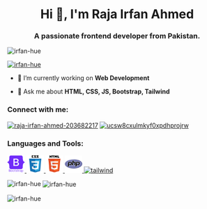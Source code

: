 <h1 align="center">Hi 👋, I'm Raja Irfan Ahmed</h1>
<h3 align="center">A passionate frontend developer from Pakistan.</h3>

<p align="left"> <img src="https://komarev.com/ghpvc/?username=irfan-hue&label=Profile%20views&color=0e75b6&style=flat" alt="irfan-hue" /> </p>

<p align="left"> <a href="https://github.com/ryo-ma/github-profile-trophy"><img src="https://github-profile-trophy.vercel.app/?username=irfan-hue" alt="irfan-hue" /></a> </p>

- 🔭 I’m currently working on **Web Development**

- 💬 Ask me about **HTML, CSS, JS, Bootstrap, Tailwind**

<h3 align="left">Connect with me:</h3>
<p align="left">
<a href="https://linkedin.com/in/raja-irfan-ahmed-203682217" target="blank"><img align="center" src="https://raw.githubusercontent.com/rahuldkjain/github-profile-readme-generator/master/src/images/icons/Social/linked-in-alt.svg" alt="raja-irfan-ahmed-203682217" height="30" width="40" /></a>
<a href="https://www.youtube.com/c/ucsw8cxulmkyf0xpdhprojrw" target="blank"><img align="center" src="https://raw.githubusercontent.com/rahuldkjain/github-profile-readme-generator/master/src/images/icons/Social/youtube.svg" alt="ucsw8cxulmkyf0xpdhprojrw" height="30" width="40" /></a>
</p>

<h3 align="left">Languages and Tools:</h3>
<p align="left"> <a href="https://getbootstrap.com" target="_blank" rel="noreferrer"> <img src="https://raw.githubusercontent.com/devicons/devicon/master/icons/bootstrap/bootstrap-plain-wordmark.svg" alt="bootstrap" width="40" height="40"/> </a> <a href="https://www.w3schools.com/css/" target="_blank" rel="noreferrer"> <img src="https://raw.githubusercontent.com/devicons/devicon/master/icons/css3/css3-original-wordmark.svg" alt="css3" width="40" height="40"/> </a> <a href="https://www.w3.org/html/" target="_blank" rel="noreferrer"> <img src="https://raw.githubusercontent.com/devicons/devicon/master/icons/html5/html5-original-wordmark.svg" alt="html5" width="40" height="40"/> </a> <a href="https://www.php.net" target="_blank" rel="noreferrer"> <img src="https://raw.githubusercontent.com/devicons/devicon/master/icons/php/php-original.svg" alt="php" width="40" height="40"/> </a> <a href="https://tailwindcss.com/" target="_blank" rel="noreferrer"> <img src="https://www.vectorlogo.zone/logos/tailwindcss/tailwindcss-icon.svg" alt="tailwind" width="40" height="40"/> </a> </p>

<p><img align="left" src="https://github-readme-stats.vercel.app/api/top-langs?username=irfan-hue&show_icons=true&locale=en&layout=compact" alt="irfan-hue" /></p>

<p>&nbsp;<img align="center" src="https://github-readme-stats.vercel.app/api?username=irfan-hue&show_icons=true&locale=en" alt="irfan-hue" /></p>

<p><img align="center" src="https://github-readme-streak-stats.herokuapp.com/?user=irfan-hue&" alt="irfan-hue" /></p>

